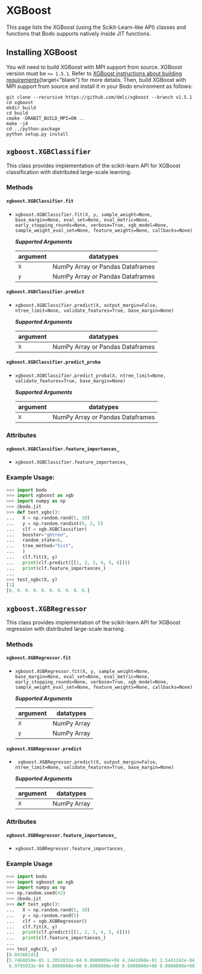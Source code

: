 # XGBoost

This page lists the XGBoost (using the Scikit-Learn-like API) classes and functions that Bodo supports natively inside JIT functions.


## Installing XGBoost

You will need to build XGBoost with MPI support from source.
XGBoost version must be ``<= 1.5.1``. Refer to [XGBoost instructions about building requirements](https://xgboost.readthedocs.io/en/stable/build.html#id4){target="blank"} for more details.
Then, build XGBoost with MPI support from source and install it in your Bodo environment as follows:

```shell
git clone --recursive https://github.com/dmlc/xgboost --branch v1.5.1
cd xgboost
mkdir build
cd build
cmake -DRABIT_BUILD_MPI=ON ..
make -j4
cd ../python-package
python setup.py install
```

## `xgboost.XGBClassifier`

This class provides implementation of the scikit-learn API for XGBoost classification with distributed large-scale learning.

###  Methods

#### `xgboost.XGBClassifier.fit`
- `xgboost.XGBClassifier.fit(X, y, sample_weight=None, base_margin=None, eval_set=None, eval_metric=None, early_stopping_rounds=None, verbose=True, xgb_model=None, sample_weight_eval_set=None, feature_weights=None, callbacks=None)`

    ***Supported Arguments***
    
    | argument                    | datatypes                               |
    | ----------------------------|-----------------------------------------|
    | ``X``                       | NumPy Array or Pandas Dataframes        |
    | ``y``                       | NumPy Array or Pandas Dataframes        |

#### `xgboost.XGBClassifier.predict`
- `xgboost.XGBClassifier.predict(X, output_margin=False, ntree_limit=None, validate_features=True, base_margin=None)`


    ***Supported Arguments***

    | argument                    | datatypes                               |
    |-----------------------------|-----------------------------------------|
    | ``X``                       |  NumPy Array or Pandas Dataframes       |


#### `xgboost.XGBClassifier.predict_proba`
-  `xgboost.XGBClassifier.predict_proba(X, ntree_limit=None, validate_features=True, base_margin=None)`

    ***Supported Arguments***

    | argument                    | datatypes                               |
    |-----------------------------|-----------------------------------------|
    | ``X``                       |  NumPy Array or Pandas Dataframes       |


### Attributes

#### `xgboost.XGBClassifier.feature_importances_`
- `xgboost.XGBClassifier.feature_importances_`

###  Example Usage:
```py
>>> import bodo
>>> import xgboost as xgb
>>> import numpy as np
>>> @bodo.jit
>>> def test_xgbc():
...   X = np.random.rand(5, 10)
...   y = np.random.randint(0, 2, 5)
...   clf = xgb.XGBClassifier(
...   booster="gbtree",
...   random_state=0,
...   tree_method="hist",
...   )
...   clf.fit(X, y)
...   print(clf.predict([[1, 2, 3, 4, 5, 6]]))
...   print(clf.feature_importances_)
...
>>> test_xgbc(X, y)
[1]
[0. 0. 0. 0. 0. 0. 0. 0. 0. 0.]
```

## `xgboost.XGBRegressor`

This class provides implementation of the scikit-learn API for XGBoost regression with distributed large-scale learning.

###  Methods

#### `xgboost.XGBRegressor.fit`
- `xgboost.XGBRegressor.fit(X, y, sample_weight=None, base_margin=None, eval_set=None, eval_metric=None, early_stopping_rounds=None, verbose=True, xgb_model=None, sample_weight_eval_set=None, feature_weights=None, callbacks=None)`

  ***Supported Arguments***

    | argument                    | datatypes                               |
    |-----------------------------|-----------------------------------------|
    |``X``                        | NumPy Array                             |
    |``y``                        | NumPy Array                             |

#### `xgboost.XGBRegressor.predict`

- ` xgboost.XGBRegressor.predict(X, output_margin=False, ntree_limit=None, validate_features=True, base_margin=None)`

  ***Supported Arguments***

    | argument                    | datatypes                               |
    |-----------------------------|-----------------------------------------|
    |``X``                        | NumPy Array                             |

###  Attributes

#### `xgboost.XGBRegressor.feature_importances_`

- `xgboost.XGBRegressor.feature_importances_`

###  Example Usage

```py
>>> import bodo
>>> import xgboost as xgb
>>> import numpy as np
>>> np.random.seed(42)
>>> @bodo.jit
>>> def test_xgbc():
...   X = np.random.rand(5, 10)
...   y = np.random.rand(5)
...   clf = xgb.XGBRegressor()
...   clf.fit(X, y)
...   print(clf.predict([[1, 2, 3, 4, 5, 6]]))
...   print(clf.feature_importances_)
...
>>> test_xgbc(X, y)
[0.84368145]
[5.7460850e-01 1.2052832e-04 0.0000000e+00 4.2441860e-01 1.5441242e-04
 6.9795933e-04 0.0000000e+00 0.0000000e+00 0.0000000e+00 0.0000000e+00]
```
